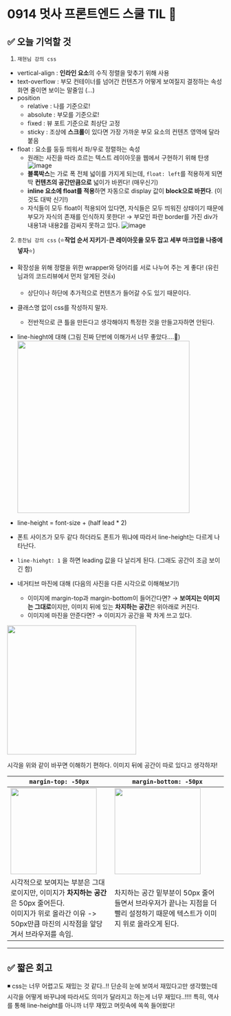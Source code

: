# 0914 멋사 프론트엔드 스쿨 TIL 🦁

## ✅ 오늘 기억할 것

1. `재현님 강의 css`

- vertical-align : **인라인 요소**의 수직 정렬을 맞추기 위해 사용
- text-overflow : 부모 컨테이너를 넘어간 컨텐츠가 어떻게 보여질지 결정하는 속성
  화면 줄이면 보이는 말줄임 (…)
- position
  - relative : 나를 기준으로!
  - absolute : 부모를 기준으로!
  - fixed : 뷰 포트 기준으로 최상단 고정
  - sticky : 조상에 **스크롤**이 있다면 가장 가까운 부모 요소의 컨텐츠 영역에 달라붙음
- float : 요소를 둥둥 띄워서 좌/우로 정렬하는 속성
  - 원래는 사진을 따라 흐르는 텍스트 레이아웃을 웹에서 구현하기 위해 탄생
    ![image](https://user-images.githubusercontent.com/77143425/190216741-c162a0af-0964-4d17-84f8-cafe103001df.png)
  - **블록박스**는 가로 폭 전체 넓이를 가지게 되는데, `float: left`를 적용하게 되면 딱 **컨텐츠의 공간만큼으로** 넓이가 바뀐다! (매우신기)
  - **inline 요소에 float를 적용**하면 자동으로 display 값이 **block으로 바뀐다**. (이것도 대박 신기!)
  - 자식들이 모두 float이 적용되어 있다면, 자식들은 모두 띄워진 상태이기 때문에 부모가 자식의 존재를 인식하지 못한다!
    → 부모인 파란 border를 가진 div가 내용1과 내용2를 감싸지 못하고 있다.
    ![image](https://user-images.githubusercontent.com/77143425/190216793-9c7f34b7-8129-4e0a-9db8-c5319d0ee6eb.png)

2. `종찬님 강의 css` (⭐**작업 순서 지키기**-**큰 레이아웃을 모두 잡고 세부 마크업을 나중에 넣자**⭐)

- 확장성을 위해 정렬을 위한 wrapper와 덩어리를 서로 나누어 주는 게 좋다! (유린님과의 코드리뷰에서 먼저 알게된 것👍)
  - 상단이나 하단에 추가적으로 컨텐츠가 들어갈 수도 있기 때문이다.
- 클래스명 없이 css를 작성하지 말자.
  - 전반적으로 큰 틀을 만든다고 생각해야지 특정한 것을 만들고자하면 안된다.
- line-hieght에 대해 (그림 진짜 단번에 이해가서 너무 좋았다….🧡)
  <img src="https://user-images.githubusercontent.com/77143425/190216827-92f54d52-6935-4220-b527-9d43793515ab.png" width="400px"/>

- line-height = font-size + (half lead \* 2)
- 폰트 사이즈가 모두 같다 하더라도 폰트가 뭐냐에 따라서 line-height는 다르게 나타난다.
- `line-hiehgt: 1` 을 하면 leading 값을 다 날리게 된다. (그래도 공간이 조금 보이긴 함)
- 네거티브 마진에 대해 (다음의 사진을 다른 시각으로 이해해보기!)
  - 이미지에 margin-top과 margin-bottom이 들어간다면?
    → **보여지는 이미지는 그대로**이지만, 이미지 뒤에 있는 **차지하는 공간**은 위아래로 커진다.
  - 이미지에 마진을 안준다면?
    → 이미지가 공간을 꽉 차게 쓰고 있다.

<img src="https://user-images.githubusercontent.com/77143425/190216901-3f63edbb-e8ae-46e0-a083-eff43d375038.png" width="300px"/>

시각을 위와 같이 바꾸면 이해하기 편하다.
이미지 뒤에 공간이 따로 있다고 생각하자!

| `margin-top: -50px`                                                                                                                                                      | `margin-bottom: -50px`                                                                                                           |
| ------------------------------------------------------------------------------------------------------------------------------------------------------------------------ | -------------------------------------------------------------------------------------------------------------------------------- |
| <img src="https://user-images.githubusercontent.com/77143425/190219548-549f9f51-9cbe-4593-8a42-e1e1ff27cf1b.png" width="200px"/>                                         | <img src="https://user-images.githubusercontent.com/77143425/190219093-4b400320-28b9-4167-b278-ffd497102a3f.png" width="200px"/> |
| 시각적으로 보여지는 부분은 그대로이지만, 이미지가 **차지하는 공간**은 50px 줄어든다. <br>이미지가 위로 올라간 이유 -> 50px만큼 마진의 시작점을 앞당겨서 브라우저를 속임. | 차지하는 공간 밑부분이 50px 줄어들면서 브라우저가 끝나는 지점을 더 빨리 설정하기 때문에 텍스트가 이미지 위로 올라오게 된다.      |

---

## ✅ 짧은 회고

◾ css는 너무 어렵고도 재밌는 것 같다..!! 단순히 눈에 보여서 재밌다고만 생각했는데 시각을 어떻게 바꾸냐에 따라서도 의미가 달라지고 하는게 너무 재밌다..!!!! 특히, 역사를 통해 line-height를 아니까 너무 재밌고 머릿속에 쏙쏙 들어왔다!

